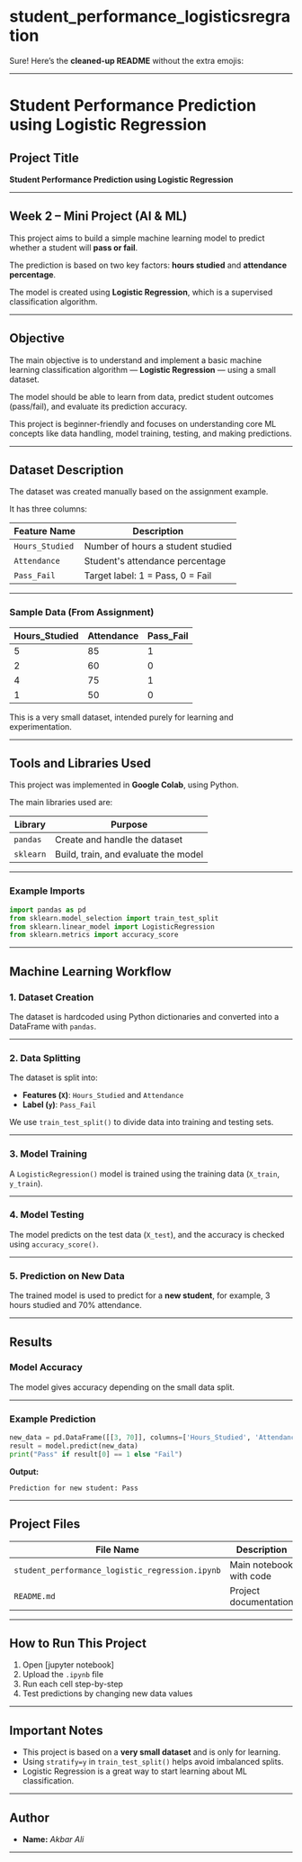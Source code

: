 # student_performance_logisticsregration
Sure! Here’s the **cleaned-up README** without the extra emojis:

---

# Student Performance Prediction using Logistic Regression

## Project Title

**Student Performance Prediction using Logistic Regression**

---

## Week 2 – Mini Project (AI & ML)

This project aims to build a simple machine learning model to predict whether a student will **pass or fail**.

The prediction is based on two key factors: **hours studied** and **attendance percentage**.

The model is created using **Logistic Regression**, which is a supervised classification algorithm.

---

## Objective

The main objective is to understand and implement a basic machine learning classification algorithm — **Logistic Regression** — using a small dataset.

The model should be able to learn from data, predict student outcomes (pass/fail), and evaluate its prediction accuracy.

This project is beginner-friendly and focuses on understanding core ML concepts like data handling, model training, testing, and making predictions.

---

## Dataset Description

The dataset was created manually based on the assignment example.

It has three columns:

| Feature Name    | Description                       |
| --------------- | --------------------------------- |
| `Hours_Studied` | Number of hours a student studied |
| `Attendance`    | Student's attendance percentage   |
| `Pass_Fail`     | Target label: 1 = Pass, 0 = Fail  |

---

### Sample Data (From Assignment)

| Hours\_Studied | Attendance | Pass\_Fail |
| -------------- | ---------- | ---------- |
| 5              | 85         | 1          |
| 2              | 60         | 0          |
| 4              | 75         | 1          |
| 1              | 50         | 0          |

This is a very small dataset, intended purely for learning and experimentation.

---

## Tools and Libraries Used

This project was implemented in **Google Colab**, using Python.

The main libraries used are:

| Library   | Purpose                              |
| --------- | ------------------------------------ |
| `pandas`  | Create and handle the dataset        |
| `sklearn` | Build, train, and evaluate the model |

---

### Example Imports

```python
import pandas as pd
from sklearn.model_selection import train_test_split
from sklearn.linear_model import LogisticRegression
from sklearn.metrics import accuracy_score
```

---

## Machine Learning Workflow

### 1. Dataset Creation

The dataset is hardcoded using Python dictionaries and converted into a DataFrame with `pandas`.

---

### 2. Data Splitting

The dataset is split into:

* **Features (`X`)**: `Hours_Studied` and `Attendance`
* **Label (`y`)**: `Pass_Fail`

We use `train_test_split()` to divide data into training and testing sets.

---

### 3. Model Training

A `LogisticRegression()` model is trained using the training data (`X_train`, `y_train`).

---

### 4. Model Testing

The model predicts on the test data (`X_test`), and the accuracy is checked using `accuracy_score()`.

---

### 5. Prediction on New Data

The trained model is used to predict for a **new student**, for example, 3 hours studied and 70% attendance.

---

## Results

### Model Accuracy

The model gives accuracy depending on the small data split.

---

### Example Prediction

```python
new_data = pd.DataFrame([[3, 70]], columns=['Hours_Studied', 'Attendance'])
result = model.predict(new_data)
print("Pass" if result[0] == 1 else "Fail")
```

**Output:**

```
Prediction for new student: Pass
```

---

## Project Files

| File Name                                       | Description             |
| ----------------------------------------------- | ----------------------- |
| `student_performance_logistic_regression.ipynb` | Main notebook with code |
| `README.md`                                     | Project documentation   |

---

## How to Run This Project

1. Open [jupyter notebook]
2. Upload the `.ipynb` file
3. Run each cell step-by-step
4. Test predictions by changing new data values

---

## Important Notes

* This project is based on a **very small dataset** and is only for learning.
* Using `stratify=y` in `train_test_split()` helps avoid imbalanced splits.
* Logistic Regression is a great way to start learning about ML classification.

---

## Author

* **Name:** *Akbar Ali*

---
